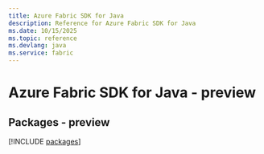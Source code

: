 ```yaml
---
title: Azure Fabric SDK for Java
description: Reference for Azure Fabric SDK for Java
ms.date: 10/15/2025
ms.topic: reference
ms.devlang: java
ms.service: fabric
---
```

# Azure Fabric SDK for Java - preview
## Packages - preview
[!INCLUDE [packages](fabric-index.md)]